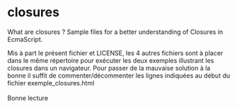 # closures
What are closures ?
Sample files for a better understanding of Closures in EcmaScript.<br />     

Mis à part le présent fichier et LICENSE, les 4 autres fichiers sont à placer dans
le même répertoire pour exécuter les deux exemples illustrant les closures dans un navigateur.
Pour passer de la mauvaise solution à la bonne il suffit de commenter/décommenter les
lignes indiquées au début du fichier exemple_closures.html<br />    
Bonne lecture
